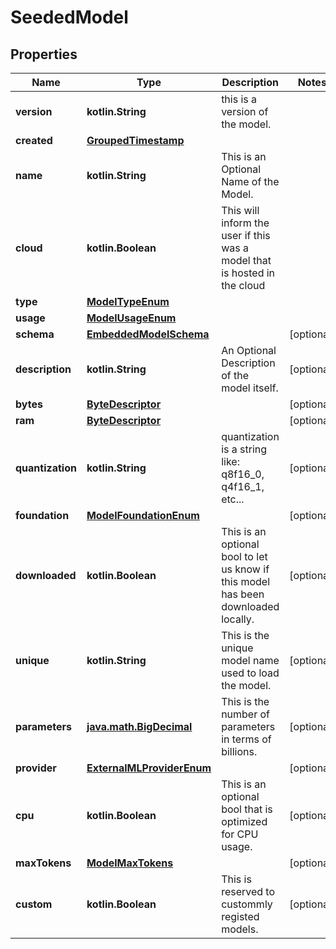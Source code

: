 
# SeededModel

## Properties
Name | Type | Description | Notes
------------ | ------------- | ------------- | -------------
**version** | **kotlin.String** | this is a version of the model. | 
**created** | [**GroupedTimestamp**](GroupedTimestamp) |  | 
**name** | **kotlin.String** | This is an Optional Name of the Model. | 
**cloud** | **kotlin.Boolean** | This will inform the user if this was a model that is hosted in the cloud | 
**type** | [**ModelTypeEnum**](ModelTypeEnum) |  | 
**usage** | [**ModelUsageEnum**](ModelUsageEnum) |  | 
**schema** | [**EmbeddedModelSchema**](EmbeddedModelSchema) |  |  [optional]
**description** | **kotlin.String** | An Optional Description of the model itself. |  [optional]
**bytes** | [**ByteDescriptor**](ByteDescriptor) |  |  [optional]
**ram** | [**ByteDescriptor**](ByteDescriptor) |  |  [optional]
**quantization** | **kotlin.String** | quantization is a string like: q8f16_0,  q4f16_1, etc... |  [optional]
**foundation** | [**ModelFoundationEnum**](ModelFoundationEnum) |  |  [optional]
**downloaded** | **kotlin.Boolean** | This is an optional bool to let us know if this model has been downloaded locally. |  [optional]
**unique** | **kotlin.String** | This is the unique model name used to load the model. |  [optional]
**parameters** | [**java.math.BigDecimal**](java.math.BigDecimal) | This is the number of parameters in terms of billions. |  [optional]
**provider** | [**ExternalMLProviderEnum**](ExternalMLProviderEnum) |  |  [optional]
**cpu** | **kotlin.Boolean** | This is an optional bool that is optimized for CPU usage. |  [optional]
**maxTokens** | [**ModelMaxTokens**](ModelMaxTokens) |  |  [optional]
**custom** | **kotlin.Boolean** | This is reserved to custommly registed models. |  [optional]



